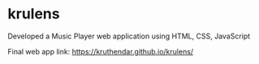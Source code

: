 # krulens
Developed a Music Player web application using HTML, CSS, JavaScript

Final web app link:
https://kruthendar.github.io/krulens/
